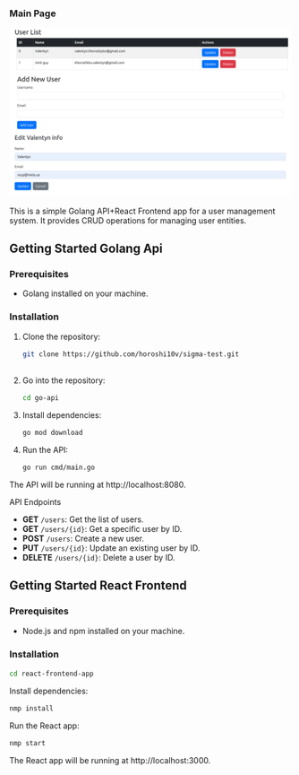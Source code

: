 ### Main Page
<img src="demo-img.png" alt="main" title="sigma-test-img" >

This is a simple Golang API+React Frontend app for a user management system. It provides CRUD operations for managing user entities.

## Getting Started Golang Api

### Prerequisites

- Golang installed on your machine.

### Installation

1. Clone the repository:

   ```bash
   git clone https://github.com/horoshi10v/sigma-test.git
  
2. Go into the repository:

   ```bash
   cd go-api
3. Install dependencies:
  
     ```bash
     go mod download
     ```
4. Run the API:
   
     ```bash
     go run cmd/main.go
     ```
  The API will be running at http://localhost:8080.

API Endpoints
- **GET** `/users`: Get the list of users.
- **GET** `/users/{id}`: Get a specific user by ID.
- **POST** `/users`: Create a new user.
- **PUT** `/users/{id}`: Update an existing user by ID.
- **DELETE** `/users/{id}`: Delete a user by ID.

## Getting Started React Frontend

### Prerequisites

- Node.js and npm installed on your machine.

### Installation

  ```bash
  cd react-frontend-app
  ```
Install dependencies:

```bash
nmp install
```
Run the React app:
```bash
nmp start
```
The React app will be running at http://localhost:3000.
